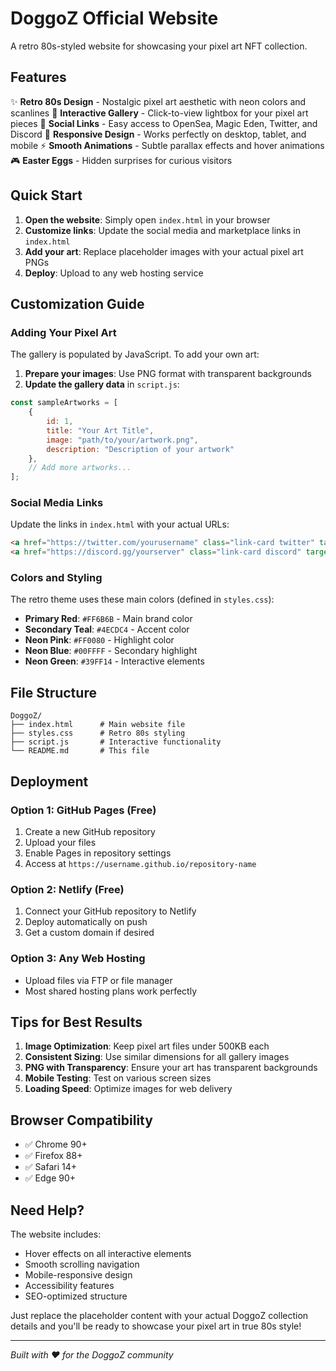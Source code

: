 # DoggoZ Official Website

A retro 80s-styled website for showcasing your pixel art NFT collection.

## Features

✨ **Retro 80s Design** - Nostalgic pixel art aesthetic with neon colors and scanlines
🎨 **Interactive Gallery** - Click-to-view lightbox for your pixel art pieces
🔗 **Social Links** - Easy access to OpenSea, Magic Eden, Twitter, and Discord
📱 **Responsive Design** - Works perfectly on desktop, tablet, and mobile
⚡ **Smooth Animations** - Subtle parallax effects and hover animations
🎮 **Easter Eggs** - Hidden surprises for curious visitors

## Quick Start

1. **Open the website**: Simply open `index.html` in your browser
2. **Customize links**: Update the social media and marketplace links in `index.html`
3. **Add your art**: Replace placeholder images with your actual pixel art PNGs
4. **Deploy**: Upload to any web hosting service

## Customization Guide

### Adding Your Pixel Art

The gallery is populated by JavaScript. To add your own art:

1. **Prepare your images**: Use PNG format with transparent backgrounds
2. **Update the gallery data** in `script.js`:

```javascript
const sampleArtworks = [
    {
        id: 1,
        title: "Your Art Title",
        image: "path/to/your/artwork.png",
        description: "Description of your artwork"
    },
    // Add more artworks...
];
```

### Social Media Links

Update the links in `index.html` with your actual URLs:

```html
<a href="https://twitter.com/yourusername" class="link-card twitter" target="_blank">
<a href="https://discord.gg/yourserver" class="link-card discord" target="_blank">
```

### Colors and Styling

The retro theme uses these main colors (defined in `styles.css`):

- **Primary Red**: `#FF6B6B` - Main brand color
- **Secondary Teal**: `#4ECDC4` - Accent color
- **Neon Pink**: `#FF0080` - Highlight color
- **Neon Blue**: `#00FFFF` - Secondary highlight
- **Neon Green**: `#39FF14` - Interactive elements

## File Structure

```
DoggoZ/
├── index.html      # Main website file
├── styles.css      # Retro 80s styling
├── script.js       # Interactive functionality
└── README.md       # This file
```

## Deployment

### Option 1: GitHub Pages (Free)
1. Create a new GitHub repository
2. Upload your files
3. Enable Pages in repository settings
4. Access at `https://username.github.io/repository-name`

### Option 2: Netlify (Free)
1. Connect your GitHub repository to Netlify
2. Deploy automatically on push
3. Get a custom domain if desired

### Option 3: Any Web Hosting
- Upload files via FTP or file manager
- Most shared hosting plans work perfectly

## Tips for Best Results

1. **Image Optimization**: Keep pixel art files under 500KB each
2. **Consistent Sizing**: Use similar dimensions for all gallery images
3. **PNG with Transparency**: Ensure your art has transparent backgrounds
4. **Mobile Testing**: Test on various screen sizes
5. **Loading Speed**: Optimize images for web delivery

## Browser Compatibility

- ✅ Chrome 90+
- ✅ Firefox 88+
- ✅ Safari 14+
- ✅ Edge 90+

## Need Help?

The website includes:
- Hover effects on all interactive elements
- Smooth scrolling navigation
- Mobile-responsive design
- Accessibility features
- SEO-optimized structure

Just replace the placeholder content with your actual DoggoZ collection details and you'll be ready to showcase your pixel art in true 80s style!

---

*Built with ❤️ for the DoggoZ community*
